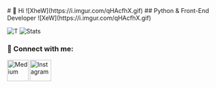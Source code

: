 <body>
  <style>
  #body {
    background: rgb(15,52,67);
    background: linear-gradient(90deg, rgba(15,52,67,1) 0%, rgba(45,190,131,1) 50%, rgba(15,52,67,1) 100%);
    overflow-x: hidden;
    color: #fff
}
  </style>
# 👋 Hi
![XheW](https://i.imgur.com/qHAcfhX.gif)
## Python & Front-End Developer 
![XeW](https://i.imgur.com/qHAcfhX.gif)

![T](https://github-readme-stats.vercel.app/api/top-langs/?username=efecanxrd&layout=compact)
![Stats](https://github-readme-stats.vercel.app/api?username=efecanxrd&bg_color=30,e96443,904e95&title_color=fff&text_color=fff)
### 🤝 Connect with me:
<a href="https://medium.com/@efecanxrd"><img align="left" src="https://raw.githubusercontent.com/yushi1007/yushi1007/main/images/medium.svg" alt="Medium" width="50px"/></a>
<a href="https://instagram.com/efecanxrd"><img align="left" src="https://raw.githubusercontent.com/yushi1007/yushi1007/main/images/instagram.svg" alt="Instagram" width="50px"/></a>
</body>
